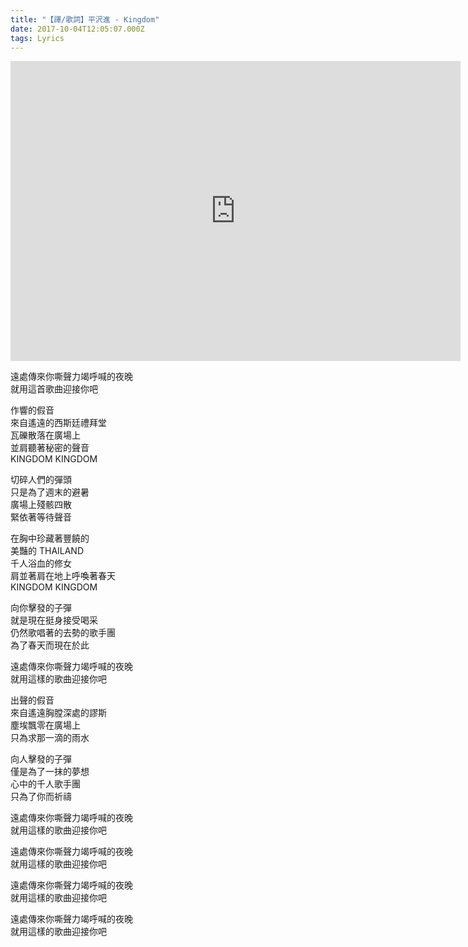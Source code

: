```yaml
---
title: "【譯/歌詞】平沢進 - Kingdom"
date: 2017-10-04T12:05:07.000Z
tags: Lyrics
---
```


<iframe width="720" height="480" src="https://www.youtube.com/embed/1wwhkXEkdUU" frameborder="0" allow="accelerometer; autoplay; clipboard-write; encrypted-media; gyroscope; picture-in-picture" allowfullscreen></iframe>

遠處傳來你嘶聲力竭呼喊的夜晚
<br>就用這首歌曲迎接你吧

作響的假音
<br>來自遙遠的西斯廷禮拜堂
<br>瓦礫散落在廣場上
<br>並肩聽著秘密的聲音
<br>KINGDOM KINGDOM

切碎人們的彈頭
<br>只是為了週末的避暑
<br>廣場上殘骸四散
<br>緊依著等待聲音

在胸中珍藏著豐饒的
<br>美豔的 THAILAND
<br>千人浴血的修女
<br>肩並著肩在地上呼喚著春天
<br>KINGDOM KINGDOM

向你擊發的子彈
<br>就是現在挺身接受喝采
<br>仍然歌唱著的去勢的歌手團
<br>為了春天而現在於此

遠處傳來你嘶聲力竭呼喊的夜晚
<br>就用這樣的歌曲迎接你吧

出聲的假音
<br>來自遙遠胸膛深處的謬斯
<br>塵埃飄零在廣場上
<br>只為求那一滴的雨水

向人擊發的子彈
<br>僅是為了一抹的夢想
<br>心中的千人歌手團
<br>只為了你而祈禱

遠處傳來你嘶聲力竭呼喊的夜晚
<br>就用這樣的歌曲迎接你吧

遠處傳來你嘶聲力竭呼喊的夜晚
<br>就用這樣的歌曲迎接你吧

遠處傳來你嘶聲力竭呼喊的夜晚
<br>就用這樣的歌曲迎接你吧

遠處傳來你嘶聲力竭呼喊的夜晚
<br>就用這樣的歌曲迎接你吧

